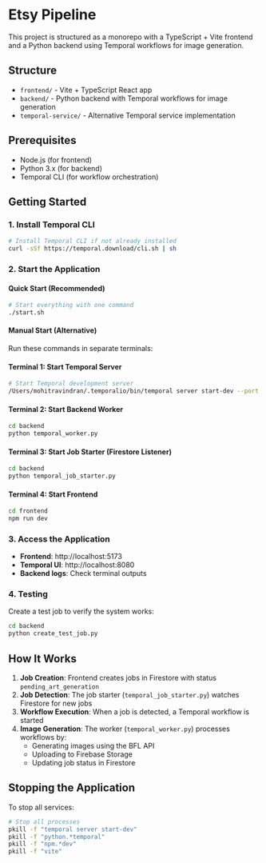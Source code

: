 # Etsy Pipeline

This project is structured as a monorepo with a TypeScript + Vite frontend and a Python backend using Temporal workflows for image generation.

## Structure

- `frontend/` - Vite + TypeScript React app
- `backend/`  - Python backend with Temporal workflows for image generation
- `temporal-service/` - Alternative Temporal service implementation

## Prerequisites

- Node.js (for frontend)
- Python 3.x (for backend)
- Temporal CLI (for workflow orchestration)

## Getting Started

### 1. Install Temporal CLI
```bash
# Install Temporal CLI if not already installed
curl -sSf https://temporal.download/cli.sh | sh
```

### 2. Start the Application

#### Quick Start (Recommended)
```bash
# Start everything with one command
./start.sh
```

#### Manual Start (Alternative)

Run these commands in separate terminals:

#### Terminal 1: Start Temporal Server
```bash
# Start Temporal development server
/Users/mohitravindran/.temporalio/bin/temporal server start-dev --port 7233 --ui-port 8080
```

#### Terminal 2: Start Backend Worker
```bash
cd backend
python temporal_worker.py
```

#### Terminal 3: Start Job Starter (Firestore Listener)
```bash
cd backend
python temporal_job_starter.py
```

#### Terminal 4: Start Frontend
```bash
cd frontend
npm run dev
```

### 3. Access the Application

- **Frontend**: http://localhost:5173
- **Temporal UI**: http://localhost:8080
- **Backend logs**: Check terminal outputs

### 4. Testing

Create a test job to verify the system works:
```bash
cd backend
python create_test_job.py
```

## How It Works

1. **Job Creation**: Frontend creates jobs in Firestore with status `pending_art_generation`
2. **Job Detection**: The job starter (`temporal_job_starter.py`) watches Firestore for new jobs
3. **Workflow Execution**: When a job is detected, a Temporal workflow is started
4. **Image Generation**: The worker (`temporal_worker.py`) processes workflows by:
   - Generating images using the BFL API
   - Uploading to Firebase Storage
   - Updating job status in Firestore

## Stopping the Application

To stop all services:
```bash
# Stop all processes
pkill -f "temporal server start-dev"
pkill -f "python.*temporal"
pkill -f "npm.*dev"
pkill -f "vite"
``` 